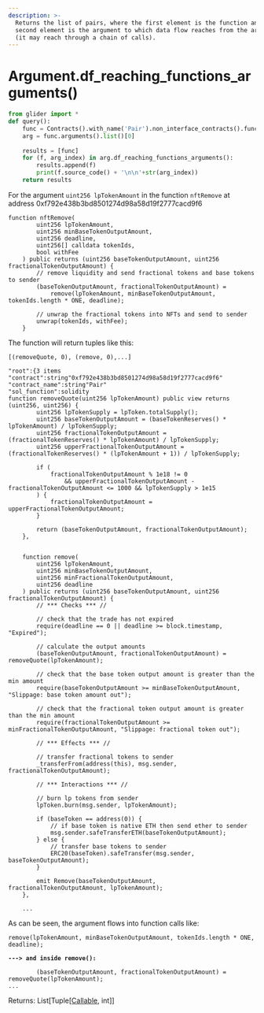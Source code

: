 ```yaml
---
description: >-
  Returns the list of pairs, where the first element is the function and the
  second element is the argument to which data flow reaches from the argument
  (it may reach through a chain of calls).
---
```


# Argument.df\_reaching\_functions\_arguments()

```python
from glider import *
def query():
    func = Contracts().with_name('Pair').non_interface_contracts().functions().with_arg_count(5).exec(1)[0]
    arg = func.arguments().list()[0]
    
    results = [func]
    for (f, arg_index) in arg.df_reaching_functions_arguments():
        results.append(f)
        print(f.source_code() + '\n\n'+str(arg_index))
    return results
```

For the argument `uint256 lpTokenAmount` in the function `nftRemove` at address 0xf792e438b3bd8501274d98a58d19f2777cacd9f6

```solidity
function nftRemove(
        uint256 lpTokenAmount,
        uint256 minBaseTokenOutputAmount,
        uint256 deadline,
        uint256[] calldata tokenIds,
        bool withFee
    ) public returns (uint256 baseTokenOutputAmount, uint256 fractionalTokenOutputAmount) {
        // remove liquidity and send fractional tokens and base tokens to sender
        (baseTokenOutputAmount, fractionalTokenOutputAmount) =
            remove(lpTokenAmount, minBaseTokenOutputAmount, tokenIds.length * ONE, deadline);
 
        // unwrap the fractional tokens into NFTs and send to sender
        unwrap(tokenIds, withFee);
    }
```

The function will return tuples like this:

`[(removeQuote, 0), (remove, 0),...]`



```solidity
"root":{3 items
"contract":string"0xf792e438b3bd8501274d98a58d19f2777cacd9f6"
"contract_name":string"Pair"
"sol_function":solidity
function removeQuote(uint256 lpTokenAmount) public view returns (uint256, uint256) {
        uint256 lpTokenSupply = lpToken.totalSupply();
        uint256 baseTokenOutputAmount = (baseTokenReserves() * lpTokenAmount) / lpTokenSupply;
        uint256 fractionalTokenOutputAmount = (fractionalTokenReserves() * lpTokenAmount) / lpTokenSupply;
        uint256 upperFractionalTokenOutputAmount = (fractionalTokenReserves() * (lpTokenAmount + 1)) / lpTokenSupply;
 
        if (
            fractionalTokenOutputAmount % 1e18 != 0
                && upperFractionalTokenOutputAmount - fractionalTokenOutputAmount <= 1000 && lpTokenSupply > 1e15
        ) {
            fractionalTokenOutputAmount = upperFractionalTokenOutputAmount;
        }
 
        return (baseTokenOutputAmount, fractionalTokenOutputAmount);
    },
    
    
    function remove(
        uint256 lpTokenAmount,
        uint256 minBaseTokenOutputAmount,
        uint256 minFractionalTokenOutputAmount,
        uint256 deadline
    ) public returns (uint256 baseTokenOutputAmount, uint256 fractionalTokenOutputAmount) {
        // *** Checks *** //
 
        // check that the trade has not expired
        require(deadline == 0 || deadline >= block.timestamp, "Expired");
 
        // calculate the output amounts
        (baseTokenOutputAmount, fractionalTokenOutputAmount) = removeQuote(lpTokenAmount);
 
        // check that the base token output amount is greater than the min amount
        require(baseTokenOutputAmount >= minBaseTokenOutputAmount, "Slippage: base token amount out");
 
        // check that the fractional token output amount is greater than the min amount
        require(fractionalTokenOutputAmount >= minFractionalTokenOutputAmount, "Slippage: fractional token out");
 
        // *** Effects *** //
 
        // transfer fractional tokens to sender
        _transferFrom(address(this), msg.sender, fractionalTokenOutputAmount);
 
        // *** Interactions *** //
 
        // burn lp tokens from sender
        lpToken.burn(msg.sender, lpTokenAmount);
 
        if (baseToken == address(0)) {
            // if base token is native ETH then send ether to sender
            msg.sender.safeTransferETH(baseTokenOutputAmount);
        } else {
            // transfer base tokens to sender
            ERC20(baseToken).safeTransfer(msg.sender, baseTokenOutputAmount);
        }
 
        emit Remove(baseTokenOutputAmount, fractionalTokenOutputAmount, lpTokenAmount);
    },
    
    ...
```

As can be seen, the argument flows into function calls like:

<pre class="language-solidity"><code class="lang-solidity">remove(lpTokenAmount, minBaseTokenOutputAmount, tokenIds.length * ONE, deadline);

<strong>---> and inside remove():
</strong>
        (baseTokenOutputAmount, fractionalTokenOutputAmount) = removeQuote(lpTokenAmount);
...
</code></pre>

Returns: List\[Tuple\[[Callable](../callable/), int]]
